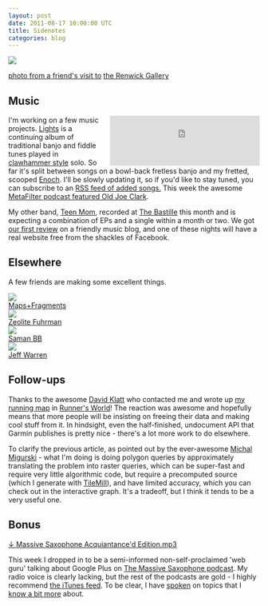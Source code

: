 ```yaml
---
layout: post
date: 2011-08-17 10:00:00 UTC
title: Sidenotes
categories: blog
---
```


<div class='shutter-300'>
  <img src='http://farm7.static.flickr.com/6132/6030799919_c6b01333b7_z.jpg' />
</div>

<span class='image-credit'><a href='http://www.flickr.com/photos/tmcw/6030799919/in/photostream'>photo from a friend's visit to</a>
  <a href='http://americanart.si.edu/renwick/'>the Renwick Gallery</a></span>

## Music

<div style="float:right;margin-left:20px;"><iframe width="300" height="100" style="position: relative; display: block; width: 300px; height: 100px;" src="http://bandcamp.com/EmbeddedPlayer/v=2/album=590682507/size=grande/bgcol=FFFFFF/linkcol=777777/" allowtransparency="true" frameborder="0"><a href="http://pueblo.bandcamp.com/album/lights-traditional-songs">Lights: Traditional Songs by Pueblo</a></iframe></div>

I'm working on a few music projects. [Lights](http://pueblo.bandcamp.com/album/lights-traditional-songs)
is a continuing album of traditional banjo and fiddle tunes played in
[clawhammer style](http://en.wikipedia.org/wiki/Clawhammer) solo. So far it's split
between songs on a bowl-back fretless banjo and my fretted,
scooped [Enoch](http://www.enochbanjos.com/ready.html). I'll be slowly
updating it, so if you'd like to stay tuned, you can subscribe to
an [RSS feed of added songs.](http://pueblo.bandcamp.com/feed/album/lights-traditional-songs)
This week the awesome [MetaFilter podcast featured Old Joe Clark](http://metatalk.metafilter.com/20896/64-Unsticking-a-dead-mouse).

My other band, [Teen Mom](http://www.facebook.com/pages/Teen-Mom-DC/191023127616953), recorded
at [The Bastille](http://thebastillestudio.com/) this month and is expecting a combination of
EPs and a single within a month or two. We got [our first review](http://dcrocklive.blogspot.com/2011/08/mercies-teen-mom-black-cat-aug-7-2011.html)
on a friendly music blog, and one of these nights will have a real website
free from the shackles of Facebook.

## Elsewhere

A few friends are making some excellent things.

<div class='image-cube'>
  <div class='half'>
  <a href='http://www.mapsandfragments.com/'>
  <div class='crop-200-150'>
    <img src='http://farm7.static.flickr.com/6066/6028902783_4835547ba0_m.jpg' />
  </div>
  <span>Maps+Fragments</span>
  </a>
  </div>
  <div class='half'>
  <a href='http://zeolitefuhrman.com/'>
  <div class='crop-200-150'>
    <img src='http://farm6.static.flickr.com/5286/5374055450_f648ce5125_m.jpg' />
  </div>
    <span>Zeolite Fuhrman</span>
  </a>
  </div>
</div>

<div class='image-cube'>
  <div class='half'>
  <a href='http://samanbb.com/'>
  <div class='crop-200-150'>
    <img src='http://farm7.static.flickr.com/6029/5941673184_2bc48d29d7_m.jpg' />
  </div>
  <span>Saman BB</span>
  </a>
  </div>
  <div class='half'>
  <a href='http://publiclaboratory.org/home'>
  <div class='crop-200-150'>
    <img src='http://farm7.static.flickr.com/6138/5944006840_520a2bbd51_m.jpg' />
  </div>
    <span>Jeff Warren</span>
  </a>
  </div>
</div>

## Follow-ups

Thanks to the awesome [David Klatt](http://davidnklatt.wordpress.com/)
who contacted me and wrote up
[my running map](http://macwright.org/2011/07/28/mapping-runs.html)
in [Runner's World](http://othervoices.runnersworld.com/2011/08/the-art-of-the-run/)!
The reaction was awesome and hopefully means that more people will be
insisting on freeing their data and making cool stuff from it. In
hindsight, even the half-finished, undocument API that Garmin
publishes is pretty nice - there's a lot more work to do elsewhere.

To clarify the previous article, as pointed out by the ever-awesome
[Michal Migurski](http://mike.teczno.com/) - what I'm doing is doing polygon
queries by approximately translating the problem into raster queries, which
can be super-fast and require very little algorithmic code, but require
a precomputed source (which I generate with [TileMill](http://tilemill.com)),
and have limited accuracy, which you can check out in the interactive
graph. It's a tradeoff, but I think it tends to be a very useful one.

## Bonus

[↓ Massive Saxophone Acquiantance'd Edition.mp3](http://dl.dropbox.com/u/9732714/%233%20Acquaintance%27d%20Edition.mp3)

This week I dropped in to be a semi-informed non-self-proclaimed 'web guru'
talking about Google Plus on
[The Massive Saxophone podcast](http://massivesaxophone.tumblr.com/). My
radio voice is clearly lacking, but the rest of the podcasts are gold - I
highly recommend [the iTunes feed](pcast://feeds.feedburner.com/MassiveSaxophone).
To be clear, I have [spoken](http://acquia.com/resources/podcasts/acquia-podcast-22-devseed-mapping-drupal) on topics that I [know a bit more](http://www.youtube.com/watch?v=jfREVxIswCU) about.
